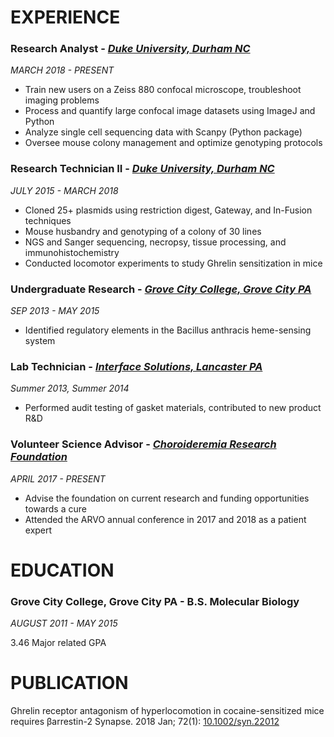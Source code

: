 # EXPERIENCE
### Research Analyst - _[Duke University, Durham NC](https://surgery.duke.edu/faculty/joshua-clair-snyder-phd)_
_MARCH 2018 - PRESENT_
* Train new users on a Zeiss 880 confocal microscope, troubleshoot imaging problems
* Process and quantify large confocal image datasets using ImageJ and Python
* Analyze single cell sequencing data with Scanpy (Python package)
* Oversee mouse colony management and optimize genotyping protocols

### Research Technician II - _[Duke University, Durham NC](https://www.cellbio.duke.edu/marc-g-caron/)_
_JULY 2015 - MARCH 2018_
* Cloned 25+ plasmids using restriction digest, Gateway, and In-Fusion techniques
* Mouse husbandry and genotyping of a colony of 30 lines
* NGS and Sanger sequencing, necropsy, tissue processing, and immunohistochemistry
* Conducted locomotor experiments to study Ghrelin sensitization in mice

### Undergraduate Research - _[Grove City College, Grove City PA](http://www.gcc.edu/Home/Staff-Directory/Staff-Detail/devin-l-stauff)_
_SEP 2013 - MAY 2015_
* Identified regulatory elements in the Bacillus anthracis heme-sensing system

### Lab Technician - _[Interface Solutions, Lancaster PA](http://www.interfacematerials.com/)_
_Summer 2013, Summer 2014_
* Performed audit testing of gasket materials, contributed to new product R&D

### Volunteer Science Advisor - _[Choroideremia Research Foundation](https://www.curechm.org/)_
_APRIL 2017 - PRESENT_
* Advise the foundation on current research and funding opportunities towards a cure
* Attended the ARVO annual conference in 2017 and 2018 as a patient expert


# EDUCATION
### Grove City College, Grove City PA - B.S. Molecular Biology
_AUGUST 2011 - MAY 2015_

3.46 Major related GPA

# PUBLICATION
Ghrelin receptor antagonism of hyperlocomotion in cocaine-sensitized mice requires βarrestin-2 Synapse. 2018 Jan; 72(1): [10.1002/syn.22012](https://onlinelibrary.wiley.com/doi/full/10.1002/syn.22012)
